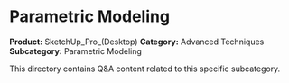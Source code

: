# Parametric Modeling

**Product:** SketchUp_Pro_(Desktop)
**Category:** Advanced Techniques
**Subcategory:** Parametric Modeling

This directory contains Q&A content related to this specific subcategory.
